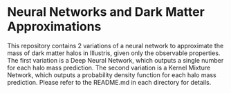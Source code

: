 # Neural Networks and Dark Matter Approximations

This repository contains 2 variations of a neural network to approximate the mass
of dark matter halos in Illustris, given only the observable properties. The first
variation is a Deep Neural Network, which outputs a single number for each halo
mass prediction. The second variation is a Kernel Mixture Network, which outputs
a probability density function for each halo mass prediction. Please refer to
the README.md in each directory for details.  
